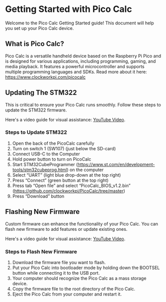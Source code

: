 # Getting Started with Pico Calc 
Welcome to the Pico Calc Getting Started guide! This document will help you set up your Pico Calc device.

## What is Pico Calc?
Pico Calc is a versatile handheld device based on the Raspberry Pi Pico and is designed for various applications, including programming, gaming, and media playback. It features a powerful microcontroller and supports multiple programming languages and SDKs. Read more about it here: https://www.clockworkpi.com/picocalc

## Updating The STM322
This is critical to ensure your Pico Calc runs smoothly. Follow these steps to update the STM322 firmware.

Here's a video guide for visual assistance: [YouTube Video](https://www.youtube.com/watch?v=zD3XbYQG6cM&pp=ygUIamJsYW5rZWQ%3D).

### Steps to Update STM322
1. Open the back of the PicoCalc carefully
2. Turn on switch 1 (SW107) (just below the SD-card)
3. Connect USB-C to the Computer
4. Hold power button to turn on PicoCalc
5. Start STM32CubeProgrammer (https://www.st.com/en/development-tools/stm32cubeprog.html) on the computer
6. Select “UART” (light blue drop-down at the top right)
7. Press “Connect” (green button at the top right)
8. Press tab “Open file” and select “PicoCalc_BIOS_v1.2.bin” (https://github.com/clockworkpi/PicoCalc/tree/master)
9. Press “Download” button

## Flashing New Firmware
Custom firmware can enhance the functionality of your Pico Calc. You can flash new firmware to add features or update existing ones.

Here's a video guide for visual assistance: [YouTube Video](https://www.youtube.com/watch?v=O-EXSRHOsfQ&pp=ygUIamJsYW5rZWQ%3D).

### Steps to Flash New Firmware
1. Download the firmware file you want to flash.
2. Put your Pico Calc into bootloader mode by holding down the BOOTSEL button while connecting it to the USB port.
3. Your computer should recognize the Pico Calc as a mass storage device.
4. Copy the firmware file to the root directory of the Pico Calc.
5. Eject the Pico Calc from your computer and restart it.
